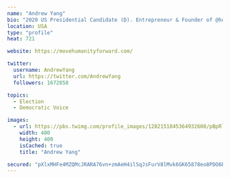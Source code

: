 ```yaml
---
name: "Andrew Yang"
bio: "2020 US Presidential Candidate (D). Entrepreneur & Founder of @humanityforward My book: http://bit.ly/2POZplk Join the movement: http://movehumanityforward.com"
location: USA
type: "profile"
heat: 721

website: https://movehumanityforward.com/

twitter:
  username: AndrewYang
  url: https://twitter.com/AndrewYang
  followers: 1672858

topics:
  - Election
  - Democratic Voice

images:
  - url: https://pbs.twimg.com/profile_images/1282151845364932608/pBpRlBlt_400x400.jpg
    width: 400
    height: 400
    isCached: true
    title: "Andrew Yang"

secured: "pXlxMHFe4MZQMcJRARA76vn+zmAeH4ilSqJsFurV8lMvk6GK65878eo8PDO6BXzqTp//XuymEksh1I3/54+aoEXUMbEH5/fCFgNTMgQfuoapPSGbrCkPJuiESsvl3j1sI9FUanl6wGy3WzcdwCjfEI8m/hMu5+5KO/zSwUlWjVH1Eroemyxa1xYgDnUX986JIHppZQX5/wnRYvKzoD4z/m9h8hedoPoUp6oPuvxFy3WGOm3bMMArcLZ50HbDStq+Kbk4/wPX0h5eqt9kMq6zyI5bojtFzaCIre0p4Ir4stqDTZKdxF4K2rWwc18uK0Y4JSi845ru+xS6+h/lZ2YOV0XYdejL6HIZm0lWg9Im4vhL4t2B1KesxYZp+aXfAHui;wNxxuHxYB8nlCBZ1FUw7SA=="
---
```


